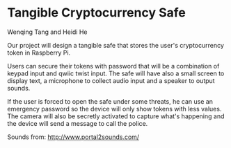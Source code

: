 # Tangible Cryptocurrency Safe

Wenqing Tang and Heidi He

Our project will design a tangible safe that stores the user's cryptocurrency token in Raspberry Pi.

Users can secure their tokens with password that will be a combination of keypad input and qwiic twist input. The safe will have also a small screen to display text, a microphone to collect audio input and a speaker to output sounds.

If the user is forced to open the safe under some threats, he can use an emergency password so the device will only show tokens with less values. The camera will also be secretly activated to capture what's happening and the device will send a message to call the police.

Sounds from: http://www.portal2sounds.com/  